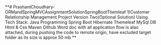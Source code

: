 **# PrashantChoudhary-ORMandSpringMVCAssignmentSolutionSpringBootThemleaf
1)Customer Relationship Management Project Version Two(Optional Solution) Using Tech Stack:
Java Programming
Spring Boot
Hibernate
Themeleaf
MySql DB
Html & Css
Maven
Github
Word doc with all application flow is alao attached, during pushing the code to remote origin, have excluded target folder as its size is approx 50 mb
**
